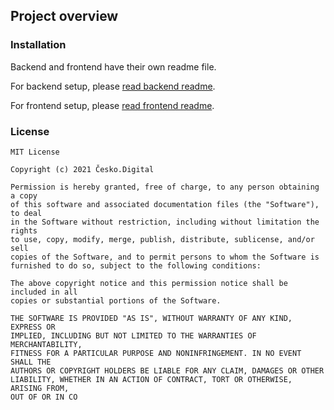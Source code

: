 ## Project overview

### Installation
Backend and frontend have their own readme file.

For backend setup, please [read backend readme](./service-jehlomat/README.md#run-backend-application).

For frontend setup, please [read frontend readme](./web-jehlomat/README.md#getting-started-with-create-react-app).


### License
```
MIT License

Copyright (c) 2021 Česko.Digital

Permission is hereby granted, free of charge, to any person obtaining a copy
of this software and associated documentation files (the "Software"), to deal
in the Software without restriction, including without limitation the rights
to use, copy, modify, merge, publish, distribute, sublicense, and/or sell
copies of the Software, and to permit persons to whom the Software is
furnished to do so, subject to the following conditions:

The above copyright notice and this permission notice shall be included in all
copies or substantial portions of the Software.

THE SOFTWARE IS PROVIDED "AS IS", WITHOUT WARRANTY OF ANY KIND, EXPRESS OR
IMPLIED, INCLUDING BUT NOT LIMITED TO THE WARRANTIES OF MERCHANTABILITY,
FITNESS FOR A PARTICULAR PURPOSE AND NONINFRINGEMENT. IN NO EVENT SHALL THE
AUTHORS OR COPYRIGHT HOLDERS BE LIABLE FOR ANY CLAIM, DAMAGES OR OTHER
LIABILITY, WHETHER IN AN ACTION OF CONTRACT, TORT OR OTHERWISE, ARISING FROM,
OUT OF OR IN CO
```
